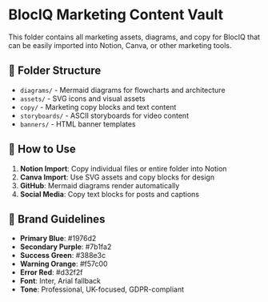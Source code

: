 # BlocIQ Marketing Content Vault

This folder contains all marketing assets, diagrams, and copy for BlocIQ that can be easily imported into Notion, Canva, or other marketing tools.

## 📁 Folder Structure

- `diagrams/` - Mermaid diagrams for flowcharts and architecture
- `assets/` - SVG icons and visual assets
- `copy/` - Marketing copy blocks and text content
- `storyboards/` - ASCII storyboards for video content
- `banners/` - HTML banner templates

## 🚀 How to Use

1. **Notion Import**: Copy individual files or entire folder into Notion
2. **Canva Import**: Use SVG assets and copy blocks for design
3. **GitHub**: Mermaid diagrams render automatically
4. **Social Media**: Copy text blocks for posts and captions

## 🎨 Brand Guidelines

- **Primary Blue**: #1976d2
- **Secondary Purple**: #7b1fa2  
- **Success Green**: #388e3c
- **Warning Orange**: #f57c00
- **Error Red**: #d32f2f
- **Font**: Inter, Arial fallback
- **Tone**: Professional, UK-focused, GDPR-compliant

